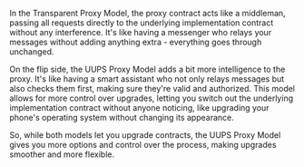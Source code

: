 In the Transparent Proxy Model, the proxy contract acts like a middleman, passing all requests directly to the underlying implementation contract without any interference. It's like having a messenger who relays your messages without adding anything extra - everything goes through unchanged.

On the flip side, the UUPS Proxy Model adds a bit more intelligence to the proxy. It's like having a smart assistant who not only relays messages but also checks them first, making sure they're valid and authorized. This model allows for more control over upgrades, letting you switch out the underlying implementation contract without anyone noticing, like upgrading your phone's operating system without changing its appearance.

So, while both models let you upgrade contracts, the UUPS Proxy Model gives you more options and control over the process, making upgrades smoother and more flexible.
